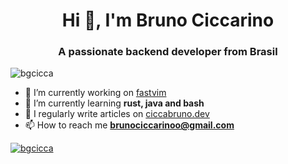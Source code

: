 <h1 align="center">Hi 👋, I'm Bruno Ciccarino</h1>
<h3 align="center">A passionate backend developer from Brasil</h3>

<p align="left"> <img src="https://komarev.com/ghpvc/?username=bgcicca&label=Profile%20views&color=0e75b6&style=flat" alt="bgcicca" /> </p>

- 🔭 I’m currently working on [fastvim](https://github.com/fastvim/fastvim)
- 🌱 I’m currently learning **rust, java and bash**
- 📝 I regularly write articles on [ciccabruno.dev](https://bgcicca.github.io/)
- 📫 How to reach me **brunociccarinoo@gmail.com**

[![bgcicca](https://github-readme-stats.vercel.app/api/top-langs/?username=bgcicca&hide=html&layout=compact&theme=dracula)](https://github.com/anuraghazra/github-readme-stats)

<!--
**bgcicca/bgcicca** is a ✨ _special_ ✨ repository because its `README.md` (this file) appears on your GitHub profile.

Here are some ideas to get you started:

- 🔭 I’m currently working on ...
- 🌱 I’m currently learning ...
- 👯 I’m looking to collaborate on ...
- 🤔 I’m looking for help with ...
- 💬 Ask me about ...
- 📫 How to reach me: ...
- 😄 Pronouns: ...
- ⚡ Fun fact: ...
-->
